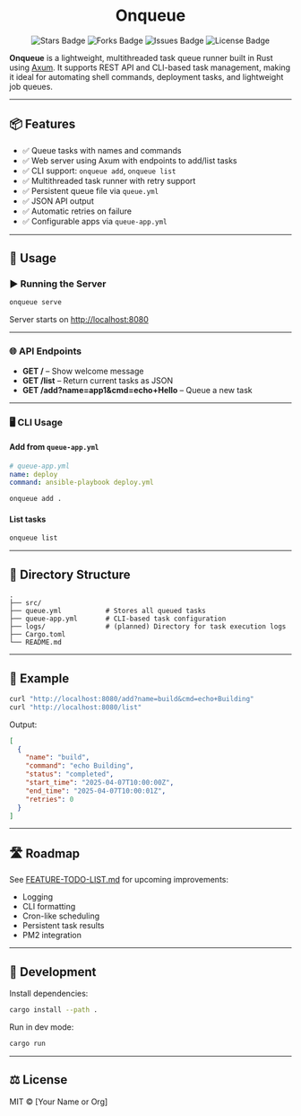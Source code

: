 <div align="center">
  <h1> Onqueue </h1>
</div>

<p align="center">
  <img src="https://img.shields.io/github/stars/marcuwynu23/onqueue.svg" alt="Stars Badge"/>
  <img src="https://img.shields.io/github/forks/marcuwynu23/onqueue.svg" alt="Forks Badge"/>
  <img src="https://img.shields.io/github/issues/marcuwynu23/onqueue.svg" alt="Issues Badge"/>
  <img src="https://img.shields.io/github/license/marcuwynu23/onqueue.svg" alt="License Badge"/>
</p>

**Onqueue** is a lightweight, multithreaded task queue runner built in Rust using [Axum](https://github.com/tokio-rs/axum). It supports REST API and CLI-based task management, making it ideal for automating shell commands, deployment tasks, and lightweight job queues.

---

## 📦 Features

- ✅ Queue tasks with names and commands
- ✅ Web server using Axum with endpoints to add/list tasks
- ✅ CLI support: `onqueue add`, `onqueue list`
- ✅ Multithreaded task runner with retry support
- ✅ Persistent queue file via `queue.yml`
- ✅ JSON API output
- ✅ Automatic retries on failure
- ✅ Configurable apps via `queue-app.yml`

---

## 🧰 Usage

### ▶️ Running the Server

```bash
onqueue serve
```

Server starts on [http://localhost:8080](http://localhost:8080)

---

### 🌐 API Endpoints

- **GET /** – Show welcome message
- **GET /list** – Return current tasks as JSON
- **GET /add?name=app1&cmd=echo+Hello** – Queue a new task

---

### 🖥️ CLI Usage

#### Add from `queue-app.yml`

```yaml
# queue-app.yml
name: deploy
command: ansible-playbook deploy.yml
```

```bash
onqueue add .
```

#### List tasks

```bash
onqueue list
```

---

## 📂 Directory Structure

```
.
├── src/
├── queue.yml           # Stores all queued tasks
├── queue-app.yml       # CLI-based task configuration
├── logs/               # (planned) Directory for task execution logs
├── Cargo.toml
└── README.md
```

---

## 📖 Example

```bash
curl "http://localhost:8080/add?name=build&cmd=echo+Building"
curl "http://localhost:8080/list"
```

Output:

```json
[
  {
    "name": "build",
    "command": "echo Building",
    "status": "completed",
    "start_time": "2025-04-07T10:00:00Z",
    "end_time": "2025-04-07T10:00:01Z",
    "retries": 0
  }
]
```

---

## 🛣 Roadmap

See [FEATURE-TODO-LIST.md](./FEATURE-TODO-LIST.md) for upcoming improvements:

- Logging
- CLI formatting
- Cron-like scheduling
- Persistent task results
- PM2 integration

---

## 🧪 Development

Install dependencies:

```bash
cargo install --path .
```

Run in dev mode:

```bash
cargo run
```

---

## ⚖️ License

MIT © [Your Name or Org]
